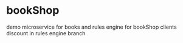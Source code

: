 # bookShop
demo microservice for books
and rules engine for bookShop clients discount in rules engine branch
